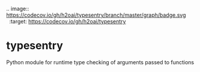 .. image:: https://codecov.io/gh/h2oai/typesentry/branch/master/graph/badge.svg
  :target: https://codecov.io/gh/h2oai/typesentry

typesentry
==========

Python module for runtime type checking of arguments passed to functions

